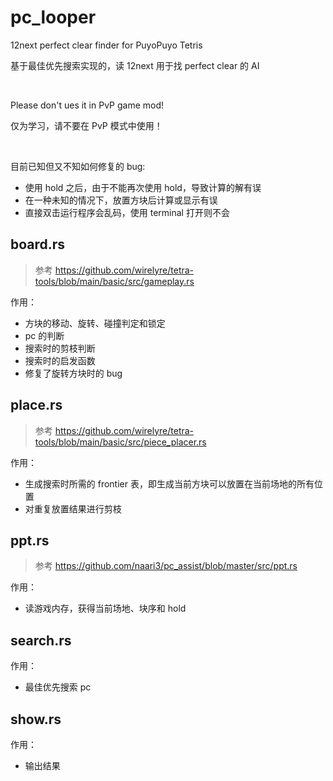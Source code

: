 # pc_looper
12next perfect clear finder for PuyoPuyo Tetris

基于最佳优先搜索实现的，读 12next 用于找 perfect clear 的 AI

<br/>

Please don't ues it in PvP game mod!

仅为学习，请不要在 PvP 模式中使用！

<br/>

目前已知但又不知如何修复的 bug:
+ 使用 hold 之后，由于不能再次使用 hold，导致计算的解有误
+ 在一种未知的情况下，放置方块后计算或显示有误
+ 直接双击运行程序会乱码，使用 terminal 打开则不会

## board.rs
> 参考 <https://github.com/wirelyre/tetra-tools/blob/main/basic/src/gameplay.rs>

作用：
+ 方块的移动、旋转、碰撞判定和锁定
+ pc 的判断
+ 搜索时的剪枝判断
+ 搜索时的启发函数
+ 修复了旋转方块时的 bug

## place.rs
> 参考 <https://github.com/wirelyre/tetra-tools/blob/main/basic/src/piece_placer.rs>

作用：
+ 生成搜索时所需的 frontier 表，即生成当前方块可以放置在当前场地的所有位置
+ 对重复放置结果进行剪枝

## ppt.rs
> 参考 <https://github.com/naari3/pc_assist/blob/master/src/ppt.rs>

作用：
+ 读游戏内存，获得当前场地、块序和 hold

## search.rs

作用：
+ 最佳优先搜索 pc

## show.rs

作用：
+ 输出结果

